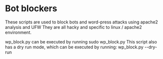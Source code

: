 # Bot blockers
These scripts are used to block bots and word-press attacks using apache2 analysis and UFW
They are all hacky and specific to linux / apache2 environment. 

wp_block.py can be executed by running sudo wp_block.py This script also has a dry run mode, which can be executed by running:  wp_block.py --dry-run

